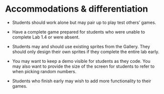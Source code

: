 # Accommodations & differentiation
- Students should work alone but may pair up to play test others’ games.
  
- Have a complete game prepared for students who were unable to complete Lab 1.4 or were absent.
  
- Students may and should use existing sprites from the Gallery. They should only design their own sprites if they complete the entire lab early.
  
- You may want to keep a demo visible for students as they code. You may also want to provide the size of the screen for students to refer to when picking random numbers.
  
- Students who finish early may wish to add more functionality to their games.
